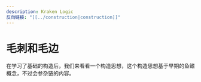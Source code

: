 ```yaml
---
description: Kraken Logic
反向链接: "[[../construction|construction]]"
---
```


# 毛刺和毛边

在学习了基础的构造后，我们来看看一个构造思想，这个构造思想基于早期的鱼鳍概念，不过会参杂链的内容。
